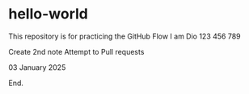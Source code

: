 # hello-world
This repository is for practicing the GitHub Flow
I am Dio
123
456
789

Create 2nd note
Attempt to Pull requests

03 January 2025

End.

